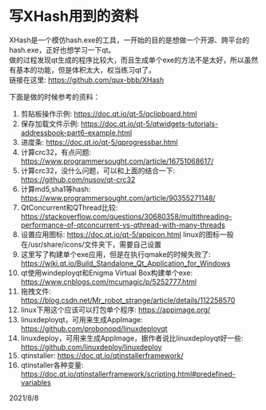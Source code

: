 # 写XHash用到的资料

XHash是一个模仿hash.exe的工具，一开始的目的是想做一个开源、跨平台的hash.exe，正好也想学习一下qt。  
做的过程发现qt生成的程序比较大，而且生成单个exe的方法不是太好，所以虽然有基本的功能，但是体积太大，权当练习qt了。  
链接在这里: https://github.com/qux-bbb/XHash  

下面是做的时候参考的资料：  
1. 剪贴板操作示例: https://doc.qt.io/qt-5/qclipboard.html  
2. 保存加载文件示例: https://doc.qt.io/qt-5/qtwidgets-tutorials-addressbook-part6-example.html  
3. 进度条: https://doc.qt.io/qt-5/qprogressbar.html  
4. 计算crc32，有点问题: https://www.programmersought.com/article/16751068617/  
5. 计算crc32，没什么问题，可以和上面的结合一下: https://github.com/nusov/qt-crc32  
6. 计算md5,sha1等hash: https://www.programmersought.com/article/90355271148/  
7. QtConcurrent和QThread比较: https://stackoverflow.com/questions/30680358/multithreading-performance-of-qtconcurrent-vs-qthread-with-many-threads  
8. 设置应用图标: https://doc.qt.io/qt-5/appicon.html linux的图标一般在/usr/share/icons/文件夹下，需要自己设置  
9. 这里写了构建单个exe应用，但是在执行qmake的时候失败了: https://wiki.qt.io/Build_Standalone_Qt_Application_for_Windows  
10. qt使用windeployqt和Enigma Virtual Box构建单个exe: https://www.cnblogs.com/mcumagic/p/5252777.html  
11. 拖拽文件: https://blog.csdn.net/Mr_robot_strange/article/details/112258570  
12. linux下用这个应该可以打包单个程序: https://appimage.org/  
13. linuxdeployqt，可用来生成AppImage: https://github.com/probonopd/linuxdeployqt  
14. linuxdeploy，可用来生成AppImage，据作者说比linuxdeployqt好一些: https://github.com/linuxdeploy/linuxdeploy  
15. qtinstaller: https://doc.qt.io/qtinstallerframework/  
16. qtinstaller各种变量: https://doc.qt.io/qtinstallerframework/scripting.html#predefined-variables  


2021/8/8  
